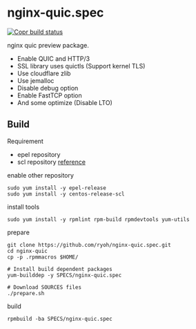 # nginx-quic.spec

[![Copr build status](https://copr.fedorainfracloud.org/coprs/ryoh/nginx-quic/package/nginx-quic/status_image/last_build.png)](https://copr.fedorainfracloud.org/coprs/ryoh/nginx-quic/package/nginx-quic/)

nginx quic preview package.

- Enable QUIC and HTTP/3
- SSL library uses quictls (Support kernel TLS)
- Use cloudflare zlib
- Use jemalloc
- Disable debug option
- Enable FastTCP option
- And some optimize (Disable LTO)

## Build

Requirement

- epel repository
- scl repository [reference](https://wiki.centos.org/AdditionalResources/Repositories/SCL)

enable other repository

```
sudo yum install -y epel-release
sudo yum install -y centos-release-scl
```

install tools

```
sudo yum install -y rpmlint rpm-build rpmdevtools yum-utils 
```

prepare

```
git clone https://github.com/ryoh/nginx-quic.spec.git
cd nginx-quic
cp -p .rpmmacros $HOME/

# Install build dependent packages
yum-builddep -y SPECS/nginx-quic.spec

# Download SOURCES files
./prepare.sh
```

build

```
rpmbuild -ba SPECS/nginx-quic.spec
```
